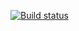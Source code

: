 [![Build status](https://ci.appveyor.com/api/projects/status/63p9wha0jpcxfory?svg=true)](https://ci.appveyor.com/project/NadezhdaPetushkova/homework-postmanecho)
